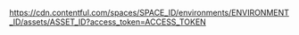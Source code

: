 https://cdn.contentful.com/spaces/SPACE_ID/environments/ENVIRONMENT_ID/assets/ASSET_ID?access_token=ACCESS_TOKEN